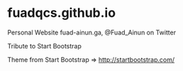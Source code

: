 # fuadqcs.github.io
Personal Website fuad-ainun.ga, @Fuad_Ainun on Twitter

Tribute to Start Bootstrap 

Theme from Start Bootstrap => http://startbootstrap.com/
